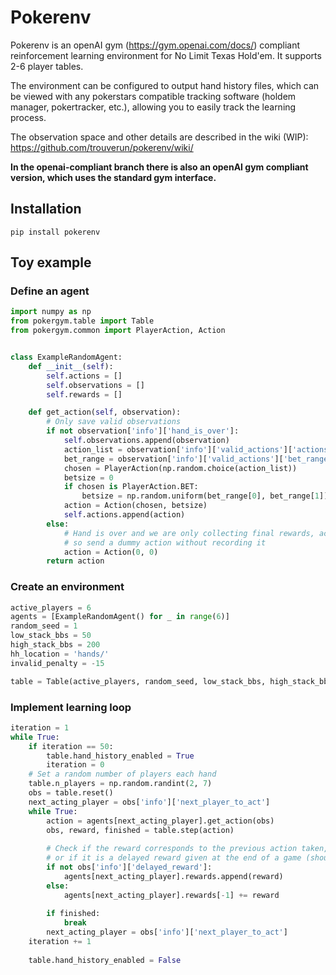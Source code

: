 # Pokerenv
Pokerenv is an openAI gym (https://gym.openai.com/docs/) compliant reinforcement learning environment for No Limit Texas Hold'em. It supports 2-6 player tables.

The environment can be configured to output hand history files, which can be viewed with any pokerstars compatible tracking software (holdem manager, pokertracker, etc.), allowing you to easily track the learning process.

The observation space and other details are described in the wiki (WIP): https://github.com/trouverun/pokerenv/wiki/ 

**In the openai-compliant branch there is also an openAI gym compliant version, which uses the standard gym interface.**

## Installation
```shell
pip install pokerenv
```

## Toy example

### Define an agent

```python
import numpy as np
from pokergym.table import Table
from pokergym.common import PlayerAction, Action


class ExampleRandomAgent:
    def __init__(self):
        self.actions = []
        self.observations = []
        self.rewards = []

    def get_action(self, observation):
        # Only save valid observations
        if not observation['info']['hand_is_over']:
            self.observations.append(observation)
            action_list = observation['info']['valid_actions']['actions_list']
            bet_range = observation['info']['valid_actions']['bet_range']
            chosen = PlayerAction(np.random.choice(action_list))
            betsize = 0
            if chosen is PlayerAction.BET:
                betsize = np.random.uniform(bet_range[0], bet_range[1])
            action = Action(chosen, betsize)
            self.actions.append(action)
        else:
            # Hand is over and we are only collecting final rewards, actions are ignored,
            # so send a dummy action without recording it
            action = Action(0, 0)
        return action

```


### Create an environment
```python
active_players = 6
agents = [ExampleRandomAgent() for _ in range(6)]
random_seed = 1
low_stack_bbs = 50
high_stack_bbs = 200
hh_location = 'hands/'
invalid_penalty = -15

table = Table(active_players, random_seed, low_stack_bbs, high_stack_bbs, hh_location, invalid_penalty, obs_format='dict')
```

### Implement learning loop
```python
iteration = 1
while True:
    if iteration == 50:
        table.hand_history_enabled = True
        iteration = 0
    # Set a random number of players each hand
    table.n_players = np.random.randint(2, 7)
    obs = table.reset()
    next_acting_player = obs['info']['next_player_to_act']
    while True:
        action = agents[next_acting_player].get_action(obs)
        obs, reward, finished = table.step(action)
        
        # Check if the reward corresponds to the previous action taken, 
        # or if it is a delayed reward given at the end of a game (should be added to latest reward)
        if not obs['info']['delayed_reward']:
            agents[next_acting_player].rewards.append(reward)
        else:
            agents[next_acting_player].rewards[-1] += reward
        
        if finished:
            break
        next_acting_player = obs['info']['next_player_to_act']
    iteration += 1
    
    table.hand_history_enabled = False
  
```
